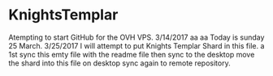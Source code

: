 # KnightsTemplar
Atempting to start GitHub for the OVH VPS. 3/14/2017
aa
aa
Today is sunday 25 March. 3/25/2017
I will attempt to put Knights Templar Shard in this file.
a
1st sync this emty file with the readme file
then sync to the desktop
move the shard into this file on desktop
sync again to remote repository.
